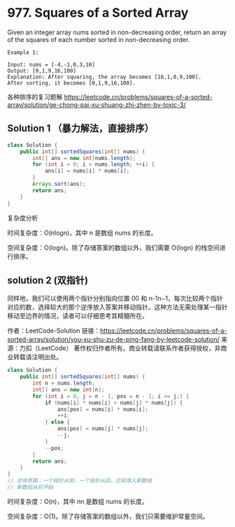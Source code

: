# 977. Squares of a Sorted Array

Given an integer array nums sorted in non-decreasing order, return an array of the squares of each number sorted in non-decreasing order.

```
Example 1:

Input: nums = [-4,-1,0,3,10]
Output: [0,1,9,16,100]
Explanation: After squaring, the array becomes [16,1,0,9,100].
After sorting, it becomes [0,1,9,16,100].
```

各种排序的复习题解
https://leetcode.cn/problems/squares-of-a-sorted-array/solution/ge-chong-pai-xu-shuang-zhi-zhen-by-toxic-3/
## Solution 1 （暴力解法，直接排序）
```java
class Solution {
    public int[] sortedSquares(int[] nums) {
        int[] ans = new int[nums.length];
        for (int i = 0; i < nums.length; ++i) {
            ans[i] = nums[i] * nums[i];
        }
        Arrays.sort(ans);
        return ans;
    }
}

```
复杂度分析

时间复杂度：O(nlogn)，其中 n 是数组 nums 的长度。

空间复杂度：O(logn)。除了存储答案的数组以外，我们需要 O(logn) 的栈空间进行排序。

## solution 2 (双指针)

同样地，我们可以使用两个指针分别指向位置 00 和 n-1n−1，每次比较两个指针对应的数，选择较大的那个逆序放入答案并移动指针。这种方法无需处理某一指针移动至边界的情况，读者可以仔细思考其精髓所在。

作者：LeetCode-Solution
链接：https://leetcode.cn/problems/squares-of-a-sorted-array/solution/you-xu-shu-zu-de-ping-fang-by-leetcode-solution/
来源：力扣（LeetCode）
著作权归作者所有。商业转载请联系作者获得授权，非商业转载请注明出处。
```java
class Solution {
    public int[] sortedSquares(int[] nums) {
        int n = nums.length;
        int[] ans = new int[n];
        for (int i = 0, j = n - 1, pos = n - 1; i <= j;) {
            if (nums[i] * nums[i] > nums[j] * nums[j]) {
                ans[pos] = nums[i] * nums[i];
                ++i;
            } else {
                ans[pos] = nums[j] * nums[j];
                --j;
            }
            --pos;
        }
        return ans;
    }
}
// 总体思路：一个指针从前，一个指针从后，比较放入新数组
// 新数组从后开始
```


 时间复杂度：O(n)，其中 nn 是数组 nums 的长度。

空间复杂度：O(1)。除了存储答案的数组以外，我们只需要维护常量空间。

